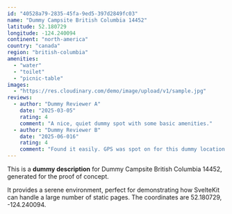 ```yaml
---
id: "40528a79-2835-45fa-9ed5-397d2849fc03"
name: "Dummy Campsite British Columbia 14452"
latitude: 52.180729
longitude: -124.240094
continent: "north-america"
country: "canada"
region: "british-columbia"
amenities:
  - "water"
  - "toilet"
  - "picnic-table"
images:
  - "https://res.cloudinary.com/demo/image/upload/v1/sample.jpg"
reviews:
  - author: "Dummy Reviewer A"
    date: "2025-03-05"
    rating: 4
    comment: "A nice, quiet dummy spot with some basic amenities."
  - author: "Dummy Reviewer B"
    date: "2025-06-016"
    rating: 4
    comment: "Found it easily. GPS was spot on for this dummy location."
---
```


This is a **dummy description** for Dummy Campsite British Columbia 14452, generated for the proof of concept.

It provides a serene environment, perfect for demonstrating how SvelteKit can handle a large number of static pages. The coordinates are 52.180729, -124.240094.
